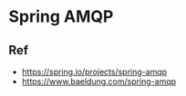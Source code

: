 # Spring AMQP


## Ref
* https://spring.io/projects/spring-amqp
* https://www.baeldung.com/spring-amqp

